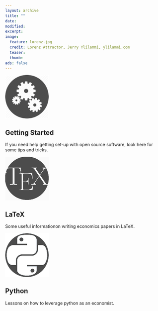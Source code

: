 ```yaml
---
layout: archive
title: ""
date: 
modified:
excerpt:
image:
  feature: lorenz.jpg
  credit: Lorenz Attractor, Jerry Ylilammi, ylilammi.com
  teaser:
  thumb:
ads: false
---
```


<div class="tile">
	<a href="{{ site.url }}/programming/tips.html"><img src="/images/gears.png" /></a>
    <h2 class="post-title">Getting Started</h2>
	<p class="post-excerpt">If you need help getting set-up with open source software, look here for some tips and tricks.</p>
</div>

<div class="tile">
	<a href="{{ site.url }}/programming/tex.html"><img src="/images/tex1.png" /></a>
    <h2 class="post-title">LaTeX</h2>
	<p class="post-excerpt">Some useful informationon writing economics papers in LaTeX.</p>
</div>

<div class="tile">
	<a href="{{ site.url }}/programming/python.html"><img src="/images/python1.png" /></a>
    <h2 class="post-title">Python</h2>
	<p class="post-excerpt">Lessons on how to leverage python as an economist.</p>
</div>
